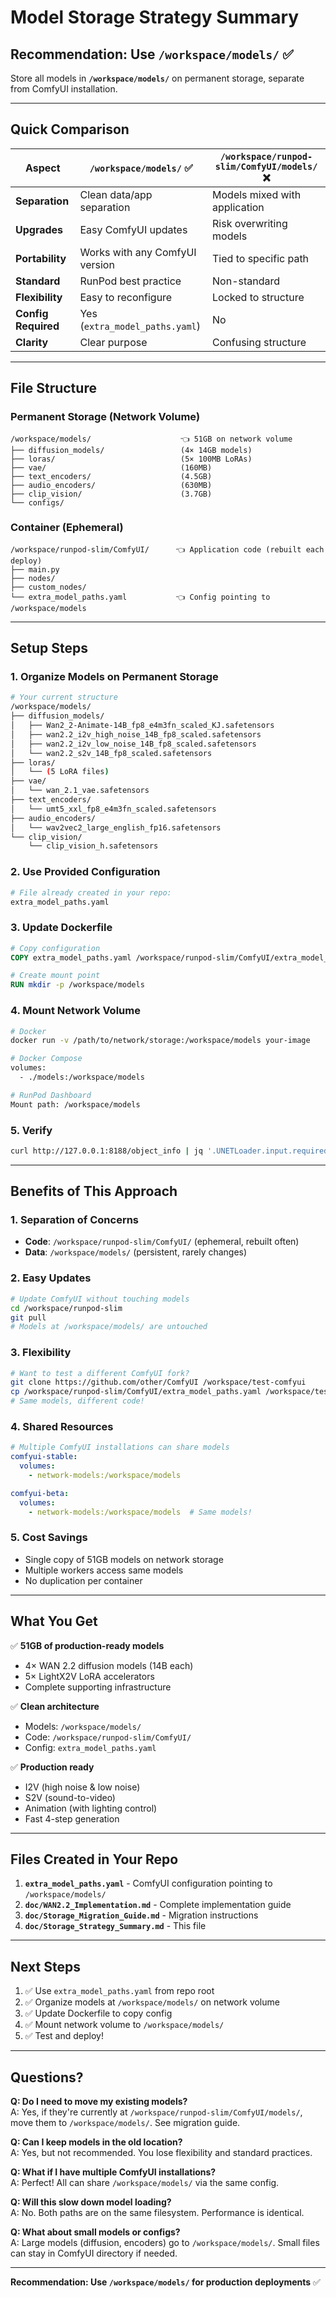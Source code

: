 # Model Storage Strategy Summary

## Recommendation: Use `/workspace/models/` ✅

Store all models in **`/workspace/models/`** on permanent storage, separate from ComfyUI installation.

---

## Quick Comparison

| Aspect | `/workspace/models/` ✅ | `/workspace/runpod-slim/ComfyUI/models/` ❌ |
|--------|-------------------------|---------------------------------------------|
| **Separation** | Clean data/app separation | Models mixed with application |
| **Upgrades** | Easy ComfyUI updates | Risk overwriting models |
| **Portability** | Works with any ComfyUI version | Tied to specific path |
| **Standard** | RunPod best practice | Non-standard |
| **Flexibility** | Easy to reconfigure | Locked to structure |
| **Config Required** | Yes (`extra_model_paths.yaml`) | No |
| **Clarity** | Clear purpose | Confusing structure |

---

## File Structure

### Permanent Storage (Network Volume)
```
/workspace/models/                    👈 51GB on network volume
├── diffusion_models/                 (4× 14GB models)
├── loras/                            (5× 100MB LoRAs)
├── vae/                              (160MB)
├── text_encoders/                    (4.5GB)
├── audio_encoders/                   (630MB)
├── clip_vision/                      (3.7GB)
└── configs/
```

### Container (Ephemeral)
```
/workspace/runpod-slim/ComfyUI/      👈 Application code (rebuilt each deploy)
├── main.py
├── nodes/
├── custom_nodes/
└── extra_model_paths.yaml           👈 Config pointing to /workspace/models
```

---

## Setup Steps

### 1. Organize Models on Permanent Storage
```bash
# Your current structure
/workspace/models/
├── diffusion_models/
│   ├── Wan2_2-Animate-14B_fp8_e4m3fn_scaled_KJ.safetensors
│   ├── wan2.2_i2v_high_noise_14B_fp8_scaled.safetensors
│   ├── wan2.2_i2v_low_noise_14B_fp8_scaled.safetensors
│   └── wan2.2_s2v_14B_fp8_scaled.safetensors
├── loras/
│   └── (5 LoRA files)
├── vae/
│   └── wan_2.1_vae.safetensors
├── text_encoders/
│   └── umt5_xxl_fp8_e4m3fn_scaled.safetensors
├── audio_encoders/
│   └── wav2vec2_large_english_fp16.safetensors
└── clip_vision/
    └── clip_vision_h.safetensors
```

### 2. Use Provided Configuration
```bash
# File already created in your repo:
extra_model_paths.yaml
```

### 3. Update Dockerfile
```dockerfile
# Copy configuration
COPY extra_model_paths.yaml /workspace/runpod-slim/ComfyUI/extra_model_paths.yaml

# Create mount point
RUN mkdir -p /workspace/models
```

### 4. Mount Network Volume
```bash
# Docker
docker run -v /path/to/network/storage:/workspace/models your-image

# Docker Compose
volumes:
  - ./models:/workspace/models

# RunPod Dashboard
Mount path: /workspace/models
```

### 5. Verify
```bash
curl http://127.0.0.1:8188/object_info | jq '.UNETLoader.input.required.unet_name[0]'
```

---

## Benefits of This Approach

### 1. **Separation of Concerns**
- **Code**: `/workspace/runpod-slim/ComfyUI/` (ephemeral, rebuilt often)
- **Data**: `/workspace/models/` (persistent, rarely changes)

### 2. **Easy Updates**
```bash
# Update ComfyUI without touching models
cd /workspace/runpod-slim
git pull
# Models at /workspace/models/ are untouched
```

### 3. **Flexibility**
```bash
# Want to test a different ComfyUI fork?
git clone https://github.com/other/ComfyUI /workspace/test-comfyui
cp /workspace/runpod-slim/ComfyUI/extra_model_paths.yaml /workspace/test-comfyui/
# Same models, different code!
```

### 4. **Shared Resources**
```yaml
# Multiple ComfyUI installations can share models
comfyui-stable:
  volumes:
    - network-models:/workspace/models

comfyui-beta:
  volumes:
    - network-models:/workspace/models  # Same models!
```

### 5. **Cost Savings**
- Single copy of 51GB models on network storage
- Multiple workers access same models
- No duplication per container

---

## What You Get

✅ **51GB of production-ready models**
- 4× WAN 2.2 diffusion models (14B each)
- 5× LightX2V LoRA accelerators
- Complete supporting infrastructure

✅ **Clean architecture**
- Models: `/workspace/models/`
- Code: `/workspace/runpod-slim/ComfyUI/`
- Config: `extra_model_paths.yaml`

✅ **Production ready**
- I2V (high noise & low noise)
- S2V (sound-to-video)
- Animation (with lighting control)
- Fast 4-step generation

---

## Files Created in Your Repo

1. **`extra_model_paths.yaml`** - ComfyUI configuration pointing to `/workspace/models/`
2. **`doc/WAN2.2_Implementation.md`** - Complete implementation guide
3. **`doc/Storage_Migration_Guide.md`** - Migration instructions
4. **`doc/Storage_Strategy_Summary.md`** - This file

---

## Next Steps

1. ✅ Use `extra_model_paths.yaml` from repo root
2. ✅ Organize models at `/workspace/models/` on network volume
3. ✅ Update Dockerfile to copy config
4. ✅ Mount network volume to `/workspace/models/`
5. ✅ Test and deploy!

---

## Questions?

**Q: Do I need to move my existing models?**  
A: Yes, if they're currently at `/workspace/runpod-slim/ComfyUI/models/`, move them to `/workspace/models/`. See migration guide.

**Q: Can I keep models in the old location?**  
A: Yes, but not recommended. You lose flexibility and standard practices.

**Q: What if I have multiple ComfyUI installations?**  
A: Perfect! All can share `/workspace/models/` via the same config.

**Q: Will this slow down model loading?**  
A: No. Both paths are on the same filesystem. Performance is identical.

**Q: What about small models or configs?**  
A: Large models (diffusion, encoders) go to `/workspace/models/`. Small files can stay in ComfyUI directory if needed.

---

**Recommendation: Use `/workspace/models/` for production deployments** ✅
